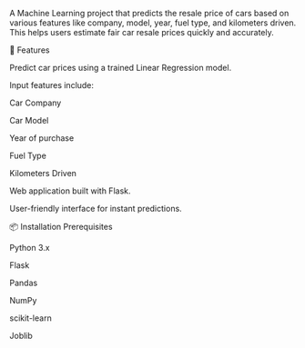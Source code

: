 A Machine Learning project that predicts the resale price of cars based on various features like company, model, year, fuel type, and kilometers driven. This helps users estimate fair car resale prices quickly and accurately.

🚀 Features

Predict car prices using a trained Linear Regression model.

Input features include:

Car Company

Car Model

Year of purchase

Fuel Type

Kilometers Driven

Web application built with Flask.

User-friendly interface for instant predictions.

📦 Installation
Prerequisites

Python 3.x

Flask

Pandas

NumPy

scikit-learn

Joblib

